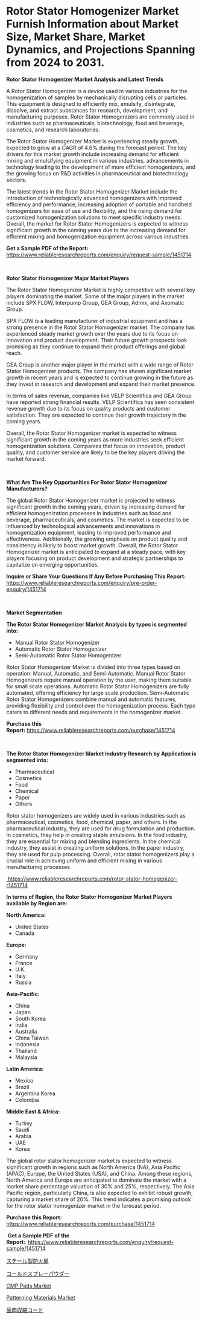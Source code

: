 <p><h1>Rotor Stator Homogenizer Market Furnish Information about Market Size, Market Share, Market Dynamics, and Projections Spanning from 2024 to 2031.</h1></p><p><strong>Rotor Stator Homogenizer Market Analysis and Latest Trends</strong></p>
<p><p>A Rotor Stator Homogenizer is a device used in various industries for the homogenization of samples by mechanically disrupting cells or particles. This equipment is designed to efficiently mix, emulsify, disintegrate, dissolve, and extract substances for research, development, and manufacturing purposes. Rotor Stator Homogenizers are commonly used in industries such as pharmaceuticals, biotechnology, food and beverage, cosmetics, and research laboratories.</p><p>The Rotor Stator Homogenizer Market is experiencing steady growth, expected to grow at a CAGR of 4.6% during the forecast period. The key drivers for this market growth include increasing demand for efficient mixing and emulsifying equipment in various industries, advancements in technology leading to the development of more efficient homogenizers, and the growing focus on R&D activities in pharmaceutical and biotechnology sectors.</p><p>The latest trends in the Rotor Stator Homogenizer Market include the introduction of technologically advanced homogenizers with improved efficiency and performance, increasing adoption of portable and handheld homogenizers for ease of use and flexibility, and the rising demand for customized homogenization solutions to meet specific industry needs. Overall, the market for Rotor Stator Homogenizers is expected to witness significant growth in the coming years due to the increasing demand for efficient mixing and homogenization equipment across various industries.</p></p>
<p><strong>Get a Sample PDF of the Report:&nbsp;</strong> <a href="https://www.reliableresearchreports.com/enquiry/request-sample/1451714">https://www.reliableresearchreports.com/enquiry/request-sample/1451714</a></p>
<p>&nbsp;</p>
<p><strong>Rotor Stator Homogenizer Major Market Players</strong></p>
<p><p>The Rotor Stator Homogenizer Market is highly competitive with several key players dominating the market. Some of the major players in the market include SPX FLOW, Interpump Group, GEA Group, Admix, and Axomatic Group.</p><p>SPX FLOW is a leading manufacturer of industrial equipment and has a strong presence in the Rotor Stator Homogenizer market. The company has experienced steady market growth over the years due to its focus on innovation and product development. Their future growth prospects look promising as they continue to expand their product offerings and global reach.</p><p>GEA Group is another major player in the market with a wide range of Rotor Stator Homogenizer products. The company has shown significant market growth in recent years and is expected to continue growing in the future as they invest in research and development and expand their market presence.</p><p>In terms of sales revenue, companies like VELP Scientifica and GEA Group have reported strong financial results. VELP Scientifica has seen consistent revenue growth due to its focus on quality products and customer satisfaction. They are expected to continue their growth trajectory in the coming years.</p><p>Overall, the Rotor Stator Homogenizer market is expected to witness significant growth in the coming years as more industries seek efficient homogenization solutions. Companies that focus on innovation, product quality, and customer service are likely to be the key players driving the market forward.</p></p>
<p>&nbsp;</p>
<p><strong>What Are The Key Opportunities For Rotor Stator Homogenizer Manufacturers?</strong></p>
<p><p>The global Rotor Stator Homogenizer market is projected to witness significant growth in the coming years, driven by increasing demand for efficient homogenization processes in industries such as food and beverage, pharmaceuticals, and cosmetics. The market is expected to be influenced by technological advancements and innovations in homogenization equipment, leading to improved performance and effectiveness. Additionally, the growing emphasis on product quality and consistency is likely to boost market growth. Overall, the Rotor Stator Homogenizer market is anticipated to expand at a steady pace, with key players focusing on product development and strategic partnerships to capitalize on emerging opportunities.</p></p>
<p><strong>Inquire or Share Your Questions If Any Before Purchasing This Report:</strong> <a href="https://www.reliableresearchreports.com/enquiry/pre-order-enquiry/1451714">https://www.reliableresearchreports.com/enquiry/pre-order-enquiry/1451714</a></p>
<p>&nbsp;</p>
<p><strong>Market Segmentation</strong></p>
<p><strong>The Rotor Stator Homogenizer Market Analysis by types is segmented into:</strong></p>
<p><ul><li>Manual Rotor Stator Homogenizer</li><li>Automatic Rotor Stator Homogenizer</li><li>Semi-Automatic Rotor Stator Homogenizer</li></ul></p>
<p><p>Rotor Stator Homogenizer Market is divided into three types based on operation: Manual, Automatic, and Semi-Automatic. Manual Rotor Stator Homogenizers require manual operation by the user, making them suitable for small scale operations. Automatic Rotor Stator Homogenizers are fully automated, offering efficiency for large scale production. Semi-Automatic Rotor Stator Homogenizers combine manual and automatic features, providing flexibility and control over the homogenization process. Each type caters to different needs and requirements in the homogenizer market.</p></p>
<p><strong>Purchase this Report:&nbsp;</strong><a href="https://www.reliableresearchreports.com/purchase/1451714">https://www.reliableresearchreports.com/purchase/1451714</a></p>
<p>&nbsp;</p>
<p><strong>The Rotor Stator Homogenizer Market Industry Research by Application is segmented into:</strong></p>
<p><ul><li>Pharmaceutical</li><li>Cosmetics</li><li>Food</li><li>Chemical</li><li>Paper</li><li>Others</li></ul></p>
<p><p>Rotor stator homogenizers are widely used in various industries such as pharmaceutical, cosmetics, food, chemical, paper, and others. In the pharmaceutical industry, they are used for drug formulation and production. In cosmetics, they help in creating stable emulsions. In the food industry, they are essential for mixing and blending ingredients. In the chemical industry, they assist in creating uniform solutions. In the paper industry, they are used for pulp processing. Overall, rotor stator homogenizers play a crucial role in achieving uniform and efficient mixing in various manufacturing processes.</p></p>
<p><a href="https://www.reliableresearchreports.com/rotor-stator-homogenizer-r1451714">&nbsp;https://www.reliableresearchreports.com/rotor-stator-homogenizer-r1451714</a></p>
<p><strong>In terms of Region, the Rotor Stator Homogenizer Market Players available by Region are:</strong></p>
<p>
    <p> <strong> North America: </strong>
        <ul>
            <li>United States</li>
            <li>Canada</li>
        </ul>
        </p> 
    <p> <strong> Europe: </strong>
        <ul>
            <li>Germany</li>
            <li>France</li>
            <li>U.K.</li>
            <li>Italy</li>
            <li>Russia</li>
        </ul>
        </p> 
    <p> <strong> Asia-Pacific: </strong>
        <ul>
            <li>China</li>
            <li>Japan</li>
            <li>South Korea</li>
            <li>India</li>
            <li>Australia</li>
            <li>China Taiwan</li>
            <li>Indonesia</li>
            <li>Thailand</li>
            <li>Malaysia</li>
        </ul>
        </p> 
    <p> <strong> Latin America: </strong>
        <ul>
            <li>Mexico</li>
            <li>Brazil</li>
            <li>Argentina Korea</li>
            <li>Colombia</li>
        </ul>
        </p> 
    <p> <strong> Middle East & Africa: </strong>
        <ul>
            <li>Turkey</li>
            <li>Saudi</li>
            <li>Arabia</li>
            <li>UAE</li>
            <li>Korea</li>
        </ul>
    </p>
    </p>
<p><p>The global rotor stator homogenizer market is expected to witness significant growth in regions such as North America (NA), Asia Pacific (APAC), Europe, the United States (USA), and China. Among these regions, North America and Europe are anticipated to dominate the market with a market share percentage valuation of 30% and 25%, respectively. The Asia Pacific region, particularly China, is also expected to exhibit robust growth, capturing a market share of 20%. This trend indicates a promising outlook for the rotor stator homogenizer market in the forecast period.</p></p>
<p><strong>Purchase this Report: </strong><a href="https://www.reliableresearchreports.com/purchase/1451714">https://www.reliableresearchreports.com/purchase/1451714</a></p>
<p>&nbsp;<strong>Get a Sample PDF of the Report:&nbsp;&nbsp;</strong><a href="https://www.reliableresearchreports.com/enquiry/request-sample/1451714">https://www.reliableresearchreports.com/enquiry/request-sample/1451714</a></p>
<p><strong></strong></p>
<p><p><a href="https://medium.com/@carllane655/%E9%8B%BC%E8%A3%BD%E9%98%B2%E7%81%AB%E6%89%89%E5%B8%82%E5%A0%B4-%E5%B8%82%E5%A0%B4cagr-%E5%B8%82%E5%A0%B4%E3%83%88%E3%83%AC%E3%83%B3%E3%83%89-%E6%88%90%E9%95%B7%E6%88%A6%E7%95%A5%E3%81%AB%E9%96%A2%E3%81%99%E3%82%8B%E6%B4%9E%E5%AF%9F-13a2ab84e32d">スチール製防火扉</a></p><p><a href="https://github.com/schmahlson/Market-Research-Report-List-1/blob/main/216135128155.md">コールドスプレーパウダー</a></p><p><a href="https://www.linkedin.com/pulse/cmp-pads-market-outlook-industry-overview-forecast-2024-2031-hnd0e?trackingId=PovzPHGMDBN8363cuO%2F%2Baw%3D%3D">CMP Pads Market</a></p><p><a href="https://www.linkedin.com/pulse/patterning-materials-market-research-report-its-history-forecast-ce5ve?trackingId=AmamPuRG0Yi9f1NtYUj0cg%3D%3D">Patterning Materials Market</a></p><p><a href="https://medium.com/@charityrice70/%E6%AD%AF%E8%82%89%E3%83%AA%E3%83%88%E3%83%A9%E3%82%AF%E3%82%B7%E3%83%A7%E3%83%B3%E3%82%B3%E3%83%BC%E3%83%89%E5%B8%82%E5%A0%B4-2031%E5%B9%B4%E3%81%BE%E3%81%A7%E3%81%AE%E6%88%90%E5%8A%9F%E3%81%99%E3%82%8B%E3%83%93%E3%82%B8%E3%83%8D%E3%82%B9%E6%88%A6%E7%95%A5%E3%81%AE%E9%8D%B5-16bd74d1e16f">歯肉収縮コード</a></p></p>